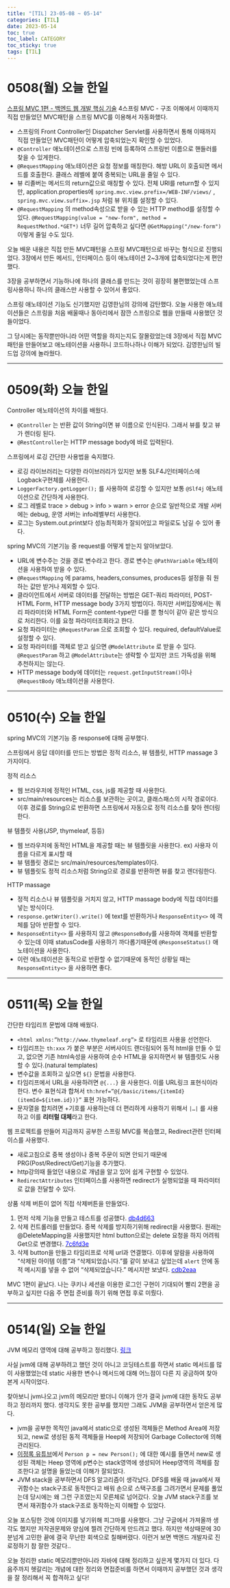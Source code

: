 ```yaml
---
title: "[TIL] 23-05-08 ~ 05-14"
categories: [TIL]
date: 2023-05-14
toc: true
toc_label: CATEGORY
toc_sticky: true
tags: [TIL]
---
```


# 0508(월) 오늘 한일

[스프링 MVC 1편 - 백엔드 웹 개발 핵심 기술](https://www.inflearn.com/course/%EC%8A%A4%ED%94%84%EB%A7%81-mvc-1/dashboard) 4스프링 MVC - 구조 이해에서 이때까지 직접 만들었던 MVC패턴을 스프링 MVC를 이용해서 자동화했다.

- 스프링의 Front Controller인 Dispatcher Servlet를 사용하면서 통해 이때까지 직접 만들었던 MVC패턴이 어떻게 압축되었는지 확인할 수 있었다.
- `@Controller` 애노테이션으로 스프링 빈에 등록하여 스프링빈 이름으로 핸들러를 찾을 수 있게한다.
- `@RequestMapping` 애노테이션은 요청 정보를 매칭한다. 해방 URL이 호출되면 메서드를 호출한다.
클래스 레벨에 붙여 중복되는 URL을 줄일 수 있다.
- 뷰 리졸버는 메서드의 return값으로 매칭할 수 있다. 전체 URI를 return할 수 있지만, application.properties에 `spring.mvc.view.prefix=/WEB-INF/views/` , `spring.mvc.view.suffix=.jsp` 처럼 뷰 위치를 설정할 수 있다.
- `@RequestMapping` 의 method속성으로 받을 수 있는 HTTP method를 설정할 수 있다. 
`@RequestMapping(value = "new-form", method = RequestMethod.*GET*)` 너무 길어 압축하고 싶다면  `@GetMapping("/new-form")` 이렇게 줄일 수도 있다.

오늘 배운 내용은 직접 만든 MVC패턴을 스프링 MVC패턴으로 바꾸는 형식으로 진행되었다. 3장에서 만든 메서드, 인터페이스 등이 애노테이션 2~3개에 압축되었다는게 편안했다. 

3장을 공부하면서 기능하나에 하나의 클래스를 만드는 것이 굉장히 불편했었는데 스프링사용하니 하나의 클래스만 사용할 수 있어서 좋았다. 

스프링 애노테이션 기능도 신기했지만 김영한님의 강의에 감탄했다. 오늘 사용한 애노테이션들은 스프링을 처음 배울때나 동아리에서 잠깐 스프링으로 웹을 만들때 사용했던 것들이었다. 

그 당시에는 동작뿐만아니라 어떤 역할을 하지는지도 잘몰랐었는데 3장에서 직접 MVC패턴을 만들어보고 애노테이션을 사용하니 코드하나하나 이해가 되었다. 김영한님의 빌드업 강의에 놀라웠다.

---

# 0509(화) 오늘 한일

Controller 애노테이션의 차이를 배웠다.

- `@Controller` 는 반환 값이 String이면 뷰 이름으로 인식된다. 그래서 뷰를 찾고 뷰가 렌더링 된다.
- `@RestController`는 HTTP message body에 바로 입력된다.

스프링에서 로깅 간단한 사용법을 숙지했다.

- 로깅 라이브러리는 다양한 라이브러리가 있지만 보통 SLF4J인터페이스에 Logback구현체를 사용한다.
- `LoggerFactory.getLogger();` 를 사용하여 로깅할 수 있지만 보통 `@Slf4j` 애노테이션으로 간단하게 사용한다.
- 로그 레벨로 trace > debug > info > warn > error 순으로 일반적으로 개발 서버에는 debug, 운영 서버는 info레벨부터 사용한다.
- 로그는 System.out.print보다 성능최적화가 잘되어있고 파일로도 남길 수 있어 좋다.

spring MVC의 기본기능 중 request를 어떻게 받는지 알아보았다.

- URL에 변수주는 것을 경로 변수라고 한다. 경로 변수는 `@PathVariable` 애노테이션을 사용하여 받을 수 있다.
- `@RequestMapping` 에 params, headers,consumes, produces등 설정을 줘 원하는 값만 받거나 제외할 수 있다.
- 클라이언트에서 서버로 데이터를 전달하는 방법은 GET-쿼리 파라미터, POST-HTML Form, HTTP message body 3가지 방법이다. 
하지만 서버입장에서는 쿼리 파라미터와 HTML Form은 content-type만 다를 뿐 형식이 같아 같은 방식으로 처리한다. 이를 요청 파라미터조회라고 한다.
- 요청 파라미터는 `@RequestParam` 으로 조회할 수 있다. required, defaultValue로 설정할 수 있다.
- 요청 파라미터를 객체로 받고 싶으면 `@ModelAttribute` 로 받을 수 있다. `@RequestParam` 하고 `@ModelAttribute`는 생략할 수 있지만 코드 가독성을 위해 추천하지는 않는다.
- HTTP message body에 데이터는 `request.getInputStream()`이나 `@RequestBody` 애노테이션을 사용한다.

---

# 0510(수) 오늘 한일

spring MVC의 기본기능 중 response에 대해 공부했다.

스프링에서 응답 데이터를 만드는 방법은 정적 리소스, 뷰 템플릿, HTTP massage 3가지이다.

정적 리소스

- 웹 브라우저에 정적인 HTML, css, js를 제공할 때 사용한다.
- src/main/resources는 리소스를 보관하는 곳이고, 클래스패스의 시작 경로이다. 이후 경로를 String으로 반환하면 스프링에서 자동으로 정적 리소스를 찾아 렌더링한다.

뷰 템플릿 사용(JSP, thymeleaf, 등등)

- 웹 브라우저에 동적인 HTML을 제공할 때는 뷰 템플릿을 사용한다. ex) 사용자 이름을 다르게 표시할 때
- 뷰 템플릿 경로는 src/main/resources/templates이다.
- 뷰 템플릿도 정적 리소스처럼 String으로 경로를 반환하면 뷰를 찾고 렌더링한다.

HTTP massage

- 정적 리소스나 뷰 템플릿을 거치지 않고, HTTP massage body에 직접 데이터를 넣는 방식이다.
- `response.getWriter().write()` 에 text를 반환하거나   `ResponseEntity<>` 에 객체를 담아 반환할 수 있다.
- `ResponseEntity<>` 를 사용하지 않고 `@ResponseBody`를 사용하여 객체를 반환할 수 있는데 이때 statusCode를 사용하기 까다롭기때문에 `@ResponseStatus()` 애노테이션을 사용한다.
- 이런 애노테이션은 동적으로 반환할 수 없기때문에 동적인 상황일 때는 `ResponseEntity<>` 을 사용하면 좋다.

---


# 0511(목) 오늘 한일

간단한 타임리프 문법에 대해 배웠다.

- `<html xmlns:”http://www.thymeleaf.org”>` 로 타임리프 사용을 선언한다.
- 타임리프는 `th:xxx` 가 붙은 부분은 서버사이드 랜더링되어 동적 html을 만들 수 있고, 없으면 기존 html속성을 사용하여 순수 HTML을 유지하면서 뷰 템플릿도 사용할 수 있다.(natural templates)
- 변수값을 조회하고 싶으면 `${}` 문법을 사용한다.
- 타임리프에서 URL을 사용하려면 `@{...}` 을 사용한다. 이를 URL링크 표현식이라 한다.
변수 표현식과 합쳐서 `th:href=”@{/basic/items/{itemId}(itemId=${item.id})}”` 표현 가능하다.
- 문자열을 합치려면 +기호를 사용하는데 더 편리하게 사용하기 위해서 `|…|` 를 사용하고 이를 **리터럴 대체**라고 한다.

웹 프로젝트를 만들어 지금까지 공부한 스프링 MVC를 복습했고, Redirect관련 인터페이스를 사용했다.

- 새로고침으로 중복 생성이나 중복 주문이 되면 안되기 때문에 PRG(Post/Redirect/Get)기능을 추가했다.
- http강의때 들었던 내용으로 개념을 알고 있어 쉽게 구현할 수 있었다.
- `RedirectAttributes` 인터페이스를 사용하면 redirect가 실행되었을 때 파라미터로 값을 전달할 수 있다.

상품 삭제 버튼이 없어 직접 삭제버튼을 만들었다.

1. 먼저 삭제 기능을 만들고 테스트를 성공했다. [<span style="color:blue">db4d663</span>](https://github.com/hstla/SpringMVCStudy/commit/db4d663bd49387a7b9dd694e4c634b590a223faa)
2. 삭제 컨트롤러를 만들었다. 중복 삭제를 방지하기위해 redirect을 사용했다. 
원래는 @DeleteMapping을 사용했지만 html button으로는 delete 요청을 하지 어려워 Get으로 변경했다. [<span style="color:blue">7c6fd3e</span>](https://github.com/hstla/SpringMVCStudy/commit/cdb2eaa82186d7778680804524299bbe6c12f0e6)
3. 삭제 button을 만들고 타임리프로 삭제 url과 연결했다.  이후에 알람을 사용하여 “삭제된 아이템 이름”과 “삭제되었습니다.”를 같이 보내고 싶었는데 `alert` 안에 동적 메시지를 넣을 수 없어 “삭제되었습니다.” 메시지만 보냈다.  [<span style="color:blue">cdb2eaa</span>](https://github.com/hstla/SpringMVCStudy/commit/964d8ba6970301df3d3ee887567c1bfb915d600d)

MVC 1편이 끝났다. 나는 쿠키나 세션을 이용한 로그인 구현이 기대되어 빨리 2편을 공부하고 싶지만 다음 주 면접 준비를 하기 위해 면접 후로 미뤘다.

---

# 0514(일) 오늘 한일

JVM 메모리 영역에 대해 공부하고 정리했다. [<span style="color:blue">링크</span>](https://hstla.github.io/java/jvm_memory_structure/)

사실 jvm에 대해 공부하려고 했던 것이 아니고 코딩테스트를 하면서 static 메서드를 많이 사용했었는데 static 사용한 변수나 메서드에 대해 어느점이 다른 지 궁금하여 찾아본게 시작이었다.

찾아보니 jvm나오고 jvm의 메모리만 봤더니 이해가 안가 결국 jvm에 대한 동작도 공부하고 정리까지 했다. 생각지도 못한 공부를 했지만 그래도 JVM을 공부하면서 얻은게 많다.

- jvm을 공부한 목적인 java에서 static으로 생성된 객체들은 Method Area에 저장되고, new로 생성된 동적 객체들을 Heep에 저장되어 Garbage Collector에 의해 관리된다.
- [이정록 유튜브](https://www.youtube.com/watch?v=AWXPnMDZ9I0&t=36s)에서 `Person p = new Person();` 에 대한 예시를 들면서 new로 생성된 객체는 Heep 영역에 p변수는 stack영역에 생성되어 Heep영역의 객체를 참조한다고 설명을 들었는데 이해가 잘되었다.
- JVM stack을 공부하면서 DFS 알고리즘이 생각났다. DFS를 배울 때 java에서 재귀함수는 stack구조로 동작한다고 배워 손으로 스택구조를 그려가면서 문제를 풀었는데 당시에는 왜 그런 구조였는지 모른체로 넘어갔다. 오늘 JVM stack구조를 보면서 재귀함수가 stack구조로 동작하는지 이해할 수 있었다.
    
    

오늘 포스팅한 것에 이미지를 넣기위해 피그마를 사용했다. 그냥 구글에서 가져올까 생각도 했지만 저작권문제와 양심에 찔려 간단하게 만드려고 했다. 하지만 색상때문에 30분넘게 고민한 끝에 결국  무난한 회색으로 칠해버렸다. 이런거 보면 백엔드 개발자로 진로정하기 참 잘한 것같다..

오늘 정리한 static 메모리뿐만아니라 자바에 대해 정리하고 싶은게 몇가지 더 있다. 다음주까지 헷갈리는 개념에 대한 정리와 면접준비를 하면서 이때까지 공부했던 것과 생각을 잘 정리해서 꼭 합격하고 싶다!